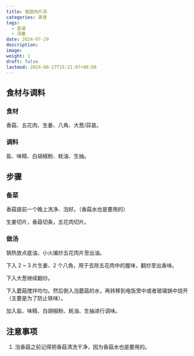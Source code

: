 ```yaml
---
title: 香菇肉片汤
categories: 美食
tags:
  - 菜谱
  - 汤羹
date: 2024-07-29
description: 
image: 
weight: 1
draft: false
lastmod: 2024-08-27T15:21:07+08:00
---
```


## 食材与调料

### 食材

香菇、五花肉、生姜、八角、大葱/蒜苗。

### 调料

盐、味精、白胡椒粉、蚝油、生抽。

## 步骤

### 备菜

香菇提前一个晚上洗净、泡好。（香菇水也是要用的）

生姜切片，香菇切条，五花肉切片。

### 做汤

锅热放点底油，小火煸炒五花肉片至出油。

下入 2 ~ 3 片生姜、2 个八角，用于去除五花肉中的腥味，翻炒至出香味。

下入大葱继续翻炒。

下入蘑菇搅拌均匀。然后倒入泡蘑菇的水，再转移到电饭煲中或者玻璃锅中烧开（主要是为了防止铁味）。

加入盐、味精、白胡椒粉、蚝油、生抽进行调味。

## 注意事项

1. 泡香菇之前记得把香菇清洗干净，因为香菇水也是要用的。